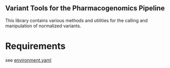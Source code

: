 ## Variant Tools for the Pharmacogenomics Pipeline

This library contains various methods and utilities for the calling and manipulation of normalized variants.

# Requirements

see [environment.yaml](environment.yaml)

